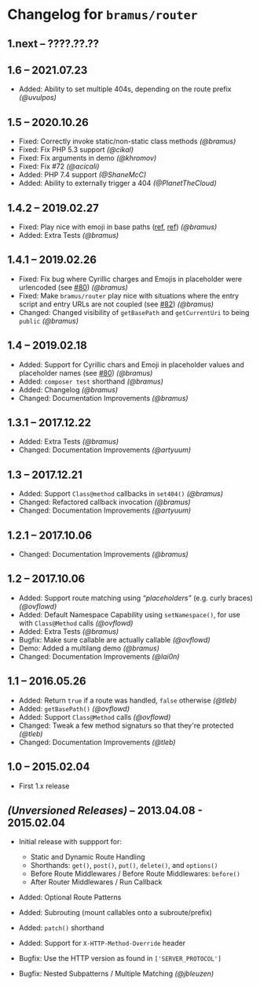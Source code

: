 # Changelog for `bramus/router`

## 1.next – ????.??.??



## 1.6 – 2021.07.23

- Added: Ability to set multiple 404s, depending on the route prefix _(@uvulpos)_

## 1.5 – 2020.10.26

- Fixed: Correctly invoke static/non-static class methods _(@bramus)_
- Fixed: Fix PHP 5.3 support _(@cikal)_
- Fixed: Fix arguments in demo _(@khromov)_
- Fixed: Fix #72 _(@acicali)_
- Added: PHP 7.4 support _(@ShaneMcC)_
- Added: Ability to externally trigger a 404 _(@PlanetTheCloud)_

## 1.4.2 – 2019.02.27

- Fixed: Play nice with emoji in base paths ([ref](https://github.com/bramus/router/commit/8692190532db269882f83d27cea95d4f22a50da2#commitcomment-32492636), [ref](https://github.com/bramus/router/commit/492444d84fde7e54551ff0bf8ca79ff9292094da#commitcomment-32496820)) _(@bramus)_
- Added: Extra Tests _(@bramus)_

## 1.4.1 – 2019.02.26

- Fixed: Fix bug where Cyrillic charges and Emojis in placeholder were urlencoded (see [#80](https://github.com/bramus/router/issues/80#issuecomment-467154490)) _(@bramus)_
- Fixed: Make `bramus/router` play nice with situations where the entry script and entry URLs are not coupled (see [#82](https://github.com/bramus/router/issues/82#issuecomment-466956078)) _(@bramus)_
- Changed: Changed visibility of `getBasePath` and `getCurrentUri` to being `public` _(@bramus)_

## 1.4 – 2019.02.18

- Added: Support for Cyrillic chars and Emoji in placeholder values and placeholder names (see [#80](https://github.com/bramus/router/issues/80)) _(@bramus)_
- Added: `composer test` shorthand _(@bramus)_
- Added: Changelog _(@bramus)_
- Changed: Documentation Improvements _(@bramus)_

## 1.3.1 – 2017.12.22

- Added: Extra Tests _(@bramus)_
- Changed: Documentation Improvements _(@artyuum)_

## 1.3 – 2017.12.21

- Added: Support `Class@method` callbacks in `set404()` _(@bramus)_
- Changed: Refactored callback invocation _(@bramus)_
- Changed: Documentation Improvements _(@artyuum)_

## 1.2.1 – 2017.10.06

- Changed: Documentation Improvements _(@bramus)_

## 1.2 – 2017.10.06

- Added: Support route matching using _“placeholders”_ (e.g. curly braces) _(@ovflowd)_
- Added: Default Namespace Capability using `setNamespace()`, for use with `Class@Method` calls _(@ovflowd)_
- Added: Extra Tests _(@bramus)_
- Bugfix: Make sure callable are actually callable _(@ovflowd)_
- Demo: Added a multilang demo _(@bramus)_
- Changed: Documentation Improvements _(@lai0n)_

## 1.1 – 2016.05.26

- Added: Return `true` if a route was handled, `false` otherwise _(@tleb)_
- Added: `getBasePath()` _(@ovflowd)_
- Added: Support `Class@Method` calls _(@ovflowd)_
- Changed: Tweak a few method signaturs so that they're protected _(@tleb)_
- Changed: Documentation Improvements _(@tleb)_

## 1.0 – 2015.02.04

- First 1.x release

## _(Unversioned Releases)_ – 2013.04.08 - 2015.02.04

- Initial release with suppport for:
	- Static and Dynamic Route Handling
	- Shorthands: `get()`, `post()`, `put()`, `delete()`, and `options()`
	- Before Route Middlewares / Before Route Middlewares: `before()`
	- After Router Middlewares / Run Callback

- Added: Optional Route Patterns
- Added: Subrouting (mount callables onto a subroute/prefix)
- Added: `patch()` shorthand
- Added: Support for `X-HTTP-Method-Override` header
- Bugfix: Use the HTTP version as found in `['SERVER_PROTOCOL']`
- Bugfix: Nested Subpatterns / Multiple Matching _(@jbleuzen)_